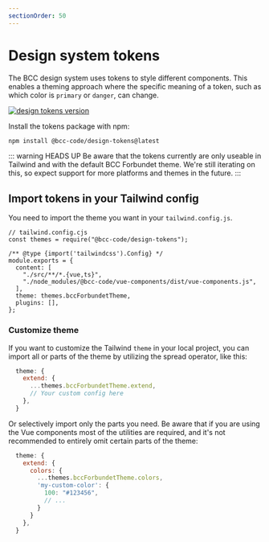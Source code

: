 ```yaml
---
sectionOrder: 50
---
```


# Design system tokens
The BCC design system uses tokens to style different components. This enables a theming approach where the specific meaning of a token, such as which color is `primary` or `danger`, can change.

[![design tokens version](https://img.shields.io/npm/v/@bcc-code/design-tokens/latest?label=%40bcc-code%2Fdesign-tokens)](https://github.com/bcc-code/bcc-design-tokens/releases)

Install the tokens package with npm:
```sh
npm install @bcc-code/design-tokens@latest
```

::: warning HEADS UP
Be aware that the tokens currently are only useable in Tailwind and with the default BCC Forbundet theme. We're still iterating on this, so expect support for more platforms and themes in the future.
:::

## Import tokens in your Tailwind config
You need to import the theme you want in your `tailwind.config.js`.

```js{2,10}
// tailwind.config.cjs
const themes = require("@bcc-code/design-tokens");

/** @type {import('tailwindcss').Config} */
module.exports = {
  content: [
    "./src/**/*.{vue,ts}",
    "./node_modules/@bcc-code/vue-components/dist/vue-components.js",
  ],
  theme: themes.bccForbundetTheme,
  plugins: [],
};
```

### Customize theme
If you want to customize the Tailwind `theme` in your local project, you can import all or parts of the theme by utilizing the spread operator, like this:

```js
  theme: {
    extend: {
      ...themes.bccForbundetTheme.extend,
      // Your custom config here
    },
  }
```

Or selectively import only the parts you need. Be aware that if you are using the Vue components most of the utilities are required, and it's not recommended to entirely omit certain parts of the theme:

```js
  theme: {
    extend: {
      colors: {
        ...themes.bccForbundetTheme.colors,
        'my-custom-color': {
          100: "#123456",
          // ...
        }
      }
    },
  }
```
